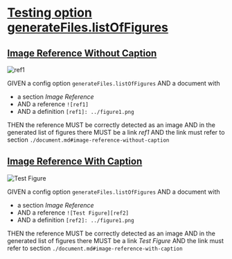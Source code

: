 # [Testing option generateFiles.listOfFigures](#testing-option-generatefileslistoffigures)

## [Image Reference Without Caption](#image-reference-without-caption)

<a id="ref1" class="figure" title="ref1"></a>![ref1]

GIVEN a config option `generateFiles.listOfFigures`
AND a document with

*   a section *Image Reference*
*   AND a reference `![ref1]`
*   AND a definition `[ref1]: ../figure1.png`

THEN the reference MUST be correctly detected as an image
AND in the generated list of figures there MUST be a link *ref1*
AND the link must refer to section `./document.md#image-reference-without-caption`

[ref1]: ./figure.png

## [Image Reference With Caption](#image-reference-with-caption)

<a id="test-figure" class="figure" title="Test Figure"></a>![Test Figure][ref2]

GIVEN a config option `generateFiles.listOfFigures`
AND a document with

*   a section *Image Reference*
*   AND a reference `![Test Figure][ref2]`
*   AND a definition `[ref2]: ../figure1.png`

THEN the reference MUST be correctly detected as an image
AND in the generated list of figures there MUST be a link *Test Figure*
AND the link must refer to section `./document.md#image-reference-with-caption`

[ref2]: ./figure.png
